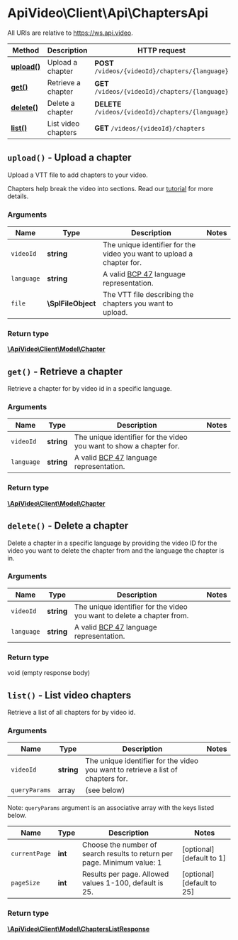 # ApiVideo\Client\Api\ChaptersApi

All URIs are relative to https://ws.api.video.

Method | Description | HTTP request
------------- | ------------- | -------------
[**upload()**](ChaptersApi.md#upload) | Upload a chapter | **POST** `/videos/{videoId}/chapters/{language}`
[**get()**](ChaptersApi.md#get) | Retrieve a chapter | **GET** `/videos/{videoId}/chapters/{language}`
[**delete()**](ChaptersApi.md#delete) | Delete a chapter | **DELETE** `/videos/{videoId}/chapters/{language}`
[**list()**](ChaptersApi.md#list) | List video chapters | **GET** `/videos/{videoId}/chapters`


## **`upload()` - Upload a chapter**



Upload a VTT file to add chapters to your video.

Chapters help break the video into sections. Read our [tutorial](https://api.video/blog/tutorials/adding-chapters-to-your-videos/) for more details.

### Arguments



Name | Type | Description | Notes
------------- | ------------- | ------------- | -------------
 `videoId` | **string**| The unique identifier for the video you want to upload a chapter for. |
 `language` | **string**| A valid [BCP 47](https://github.com/libyal/libfwnt/wiki/Language-Code-identifiers) language representation. |
 `file` | **\SplFileObject**| The VTT file describing the chapters you want to upload. |




### Return type

[**\ApiVideo\Client\Model\Chapter**](../Model/Chapter.md)





## **`get()` - Retrieve a chapter**



Retrieve a chapter for by video id in a specific language. 

### Arguments



Name | Type | Description | Notes
------------- | ------------- | ------------- | -------------
 `videoId` | **string**| The unique identifier for the video you want to show a chapter for. |
 `language` | **string**| A valid [BCP 47](https://github.com/libyal/libfwnt/wiki/Language-Code-identifiers) language representation. |




### Return type

[**\ApiVideo\Client\Model\Chapter**](../Model/Chapter.md)





## **`delete()` - Delete a chapter**



Delete a chapter in a specific language by providing the video ID for the video you want to delete the chapter from and the language the chapter is in.

### Arguments



Name | Type | Description | Notes
------------- | ------------- | ------------- | -------------
 `videoId` | **string**| The unique identifier for the video you want to delete a chapter from. |
 `language` | **string**| A valid [BCP 47](https://github.com/libyal/libfwnt/wiki/Language-Code-identifiers) language representation. |




### Return type

void (empty response body)





## **`list()` - List video chapters**



Retrieve a list of all chapters for by video id.

### Arguments


Name | Type | Description | Notes
------------- | ------------- | ------------- | ------------- 
 `videoId` | **string**| The unique identifier for the video you want to retrieve a list of chapters for. |
`queryParams` | array | (see below) |


Note: `queryParams` argument is an associative array with the keys listed below.

Name | Type | Description | Notes
------------- | ------------- | ------------- | ------------- 
 `currentPage` | **int**| Choose the number of search results to return per page. Minimum value: 1 | [optional] [default to 1]
 `pageSize` | **int**| Results per page. Allowed values 1-100, default is 25. | [optional] [default to 25]






### Return type

[**\ApiVideo\Client\Model\ChaptersListResponse**](../Model/ChaptersListResponse.md)




